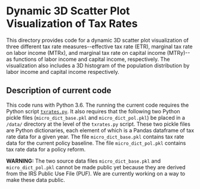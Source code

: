 # Dynamic 3D Scatter Plot Visualization of Tax Rates
This directory provides code for a dynamic 3D scatter plot visualization of three different tax rate measures--effective tax rate (ETR), marginal tax rate on labor income (MTRx), and marginal tax rate on capital income (MTRy)--as functions of labor income and capital income, respectively. The visualization also includes a 3D histogram of the population distribution by labor income and capital income respectively.

## Description of current code
This code runs with Python 3.6. The running the current code requires the Python script [`txrates.py`](https://github.com/OpenSourceMacro/OGvisualizations/blob/master/taxrates/txrates.py). It also requires that the following two Python pickle files (`micro_dict_base.pkl` and `micro_dict_pol.pkl`) be placed in a `/data/` directory at the level of the `txrates.py` script. These two pickle files are Python dictionaries, each element of which is a Pandas dataframe of tax rate data for a given year. The file `micro_dict_base.pkl` contains tax rate data for the current policy baseline. The file `micro_dict_pol.pkl` contains tax rate data for a policy reform.

**WARNING:** The two source data files `micro_dict_base.pkl` and `micro_dict_pol.pkl` cannot be made public yet because they are derived from the IRS Public Use File (PUF). We are currently working on a way to make these data public.
